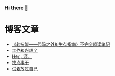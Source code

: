 ### Hi there 👋

# 博客文章
<!-- BLOG-POST-LIST:START -->
- [《软技能——代码之外的生存指南》不完全阅读笔记](https://blog.awumiao.org/1030/)
- [工作和兴趣？](https://blog.awumiao.org/1016/)
- [Hey , 涯。](https://blog.awumiao.org/988/)
- [找点事干](https://blog.awumiao.org/975/)
- [试着放过自己](https://blog.awumiao.org/962/)
<!-- BLOG-POST-LIST:END -->



